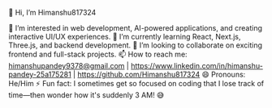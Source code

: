 👋 Hi, I’m Himanshu817324

👀 I’m interested in web development, AI-powered applications, and creating interactive UI/UX experiences.
🌱 I’m currently learning React, Next.js, Three.js, and backend development.
💞️ I’m looking to collaborate on exciting frontend and full-stack projects.
📫 How to reach me: himanshupandey9378@gmail.com | https://www.linkedin.com/in/himanshu-pandey-25a175281 | https://github.com/Himanshu817324
😄 Pronouns: He/Him
⚡ Fun fact: I sometimes get so focused on coding that I lose track of time—then wonder how it's suddenly 3 AM! 😅
